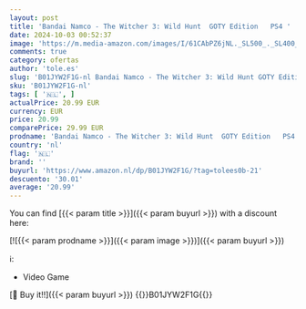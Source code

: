 ```yaml
---
layout: post
title: 'Bandai Namco - The Witcher 3: Wild Hunt  GOTY Edition   PS4 '
date: 2024-10-03 00:52:37
image: 'https://m.media-amazon.com/images/I/61CAbPZ6jNL._SL500_._SL400_.jpg'
comments: true
category: ofertas
author: 'tole.es'
slug: 'B01JYW2F1G-nl Bandai Namco - The Witcher 3: Wild Hunt GOTY Edition PS4'
sku: 'B01JYW2F1G-nl'
tags: [ '🇳🇱', ]
actualPrice: 20.99 EUR
currency: EUR
price: 20.99
comparePrice: 29.99 EUR
prodname: 'Bandai Namco - The Witcher 3: Wild Hunt  GOTY Edition   PS4 '
country: 'nl'
flag: '🇳🇱'
brand: ''
buyurl: 'https://www.amazon.nl/dp/B01JYW2F1G/?tag=tolees0b-21'
descuento: '30.01'
average: '20.99'
---
```


You can find [{{< param title >}}]({{< param buyurl >}}) with a discount here:

[![{{< param prodname >}}]({{< param image >}})]({{< param buyurl >}})

ℹ️:

- Video Game

[🛒 Buy it!!]({{< param buyurl >}})
{{<world>}}B01JYW2F1G{{</world>}}
